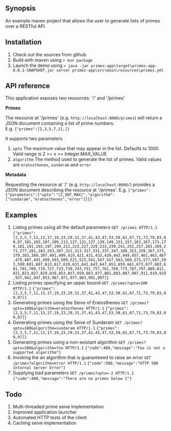 ## Synopsis

An example maven project that allows the user to generate lists of primes
over a RESTful API.

## Installation

1. Check out the sources from github
2. Build with maven using
   `> mvn package`
3. Launch the demo using
   `> java -jar primes-app\target\primes-app-0.0.1-SNAPSHOT.jar server primes-app\src\main\resources\primes.yml`


## API reference
This application exposes two resources: '/' and '/primes'

**Primes**

The resource at '/primes' (e.g. `http://localhost:8080/primes`) will return 
a JSON document containing a list of prime numbers.  
E.g. `{"primes":[2,3,5,7,11,]}`

It supports two parameters
1. `upto` The maximum value that may appear in the list. Defaults to 1000.
   Valid range is 2 >= x >= Integer.MAX_VALUE
2. `algorithm` The method used to generate the list of primes.  Valid values
   are `eratosthenes`, `sundaram` and `error`

**Metadata**

Requesting the resource at '/' (e.g. `http://localhost:8080/`) provides a 
JSON document describing the resource at '/primes'.
E.g. `{"primes":{"parameters":{"upto":"[2,INT_MAX]","algorithm":["sundaram","eratosthenes","error"]}}}`

## Examples
1. Listing primes using all the default parameters
   `GET /primes HTTP/1.1`
   `{"primes":[2,3,5,7,11,13,17,19,23,29,31,37,41,43,47,53,59,61,67,71,73,79,83,89,97,101,103,107,109,113,127,131,137,139,149,151,157,163,167,173,179,181,191,193,197,199,211,223,227,229,233,239,241,251,257,263,269,271,277,281,283,293,307,311,313,317,331,337,347,349,353,359,367,373,379,383,389,397,401,409,419,421,431,433,439,443,449,457,461,463,467,479,487,491,499,503,509,521,523,541,547,557,563,569,571,577,587,593,599,601,607,613,617,619,631,641,643,647,653,659,661,673,677,683,691,701,709,719,727,733,739,743,751,757,761,769,773,787,797,809,811,821,823,827,829,839,853,857,859,863,877,881,883,887,907,911,919,929,937,941,947,953,967,971,977,983,991,997]}`
2. Listing primes specifying an upper bound
   `GET /primes?upto=100 HTTP/1.1`
   `{"primes":[2,3,5,7,11,13,17,19,23,29,31,37,41,43,47,53,59,61,67,71,73,79,83,89,97]}`
3. Generating primes using the Seive of Eratosthenes
   `GET /primes?upto=100&algorithm=eratosthenes HTTP/1.1`
   `{"primes":[2,3,5,7,11,13,17,19,23,29,31,37,41,43,47,53,59,61,67,71,73,79,83,89,97]}`
4. Generating primes using the Seive of Sundaram
   `GET /primes?upto=100&algorithm=sundaram HTTP/1.1`
   `{"primes":[2,3,5,7,11,13,17,19,23,29,31,37,41,43,47,53,59,61,67,71,73,79,83,89,97]}`
5. Generating primes using a non-existant algorithm
   `GET /primes?upto=100&algorithm=foo HTTP/1.1`
   `{"code":400,"message":"foo is not a supported algorithm"}`
5. Invoking the an algorithm that is guaranteeed to raise an error
   `GET /primes?algorithm=error HTTP/1.1`
   `{"code":500,"message":"HTTP 500 Internal Server Error"}`
6. Supplying bad parameters
   `GET /primes?upto=-2 HTTP/1.1`
   `{"code":400,"message":"There are no primes below 2"}`


## Todo
1. Multi-threaded prime seive implementation
2. Improved application launcher  
3. Automated HTTP tests of the client
4. Caching seive implementation